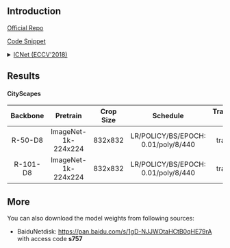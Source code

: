 ## Introduction

<a href="https://github.com/hszhao/ICNet">Official Repo</a>

<a href="https://github.com/SegmentationBLWX/sssegmentation/blob/main/ssseg/modules/models/segmentors/icnet/icnet.py">Code Snippet</a>

<details>
<summary align="left"><a href="https://arxiv.org/pdf/1704.08545.pdf">ICNet (ECCV'2018)</a></summary>

```latex
@inproceedings{zhao2018icnet,
    title={Icnet for real-time semantic segmentation on high-resolution images},
    author={Zhao, Hengshuang and Qi, Xiaojuan and Shen, Xiaoyong and Shi, Jianping and Jia, Jiaya},
    booktitle={Proceedings of the European conference on computer vision (ECCV)},
    pages={405--420},
    year={2018}
}
```

</details>


## Results

#### CityScapes
| Backbone  | Pretrain               | Crop Size  | Schedule                            | Train/Eval Set  | mIoU   | Download                                                                                                                                                                                                                                                                                                                                                                                                   |
| :-:       | :-:                    | :-:        | :-:                                 | :-:             | :-:    | :-:                                                                                                                                                                                                                                                                                                                                                                                                        |
| R-50-D8   | ImageNet-1k-224x224    | 832x832    | LR/POLICY/BS/EPOCH: 0.01/poly/8/440 | train/val       | 76.60% | [cfg](https://raw.githubusercontent.com/SegmentationBLWX/sssegmentation/main/ssseg/configs/icnet/icnet_resnet50os8_cityscapes.py) &#124; [model](https://github.com/SegmentationBLWX/modelstore/releases/download/ssseg_icnet/icnet_resnet50os8_cityscapes_train.pth) &#124; [log](https://github.com/SegmentationBLWX/modelstore/releases/download/ssseg_icnet/icnet_resnet50os8_cityscapes_train.log)    |
| R-101-D8  | ImageNet-1k-224x224    | 832x832    | LR/POLICY/BS/EPOCH: 0.01/poly/8/440 | train/val       | 76.27% | [cfg](https://raw.githubusercontent.com/SegmentationBLWX/sssegmentation/main/ssseg/configs/icnet/icnet_resnet101os8_cityscapes.py) &#124; [model](https://github.com/SegmentationBLWX/modelstore/releases/download/ssseg_icnet/icnet_resnet101os8_cityscapes_train.pth) &#124; [log](https://github.com/SegmentationBLWX/modelstore/releases/download/ssseg_icnet/icnet_resnet101os8_cityscapes_train.log) |


## More
You can also download the model weights from following sources:
- BaiduNetdisk: https://pan.baidu.com/s/1gD-NJJWOtaHCtB0qHE79rA with access code **s757**